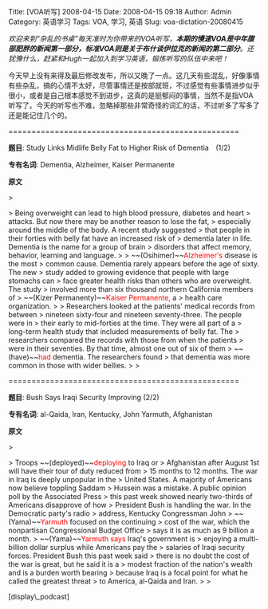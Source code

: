 Title: [VOA听写] 2008-04-15
Date: 2008-04-15 09:18
Author: Admin
Category: 英语学习
Tags: VOA, 学习, 英语
Slug: voa-dictation-20080415

*欢迎来到“杂乱的书桌”每天准时为你带来的VOA听写，**本期的慢速VOA是中年腹部肥胖的新闻第一部分，标准VOA则是关于布什谈伊拉克的新闻的第二部分**。还犹豫什么，赶紧和Hugh一起加入到学习英语，锻炼听写的队伍中来吧！*

</p>

今天早上没有来得及最后修改发布，所以又晚了一点。这几天有些混乱，好像事情有些杂乱，搞的心情不太好，尽管事情还是按部就班，不过感觉有些事情进步似乎很小，或者是自己根本感觉不到进步，这真的是挺郁闷的事情，当然不是指VOA听写了。今天的听写也不难，忽略掉那些非常奇怪的词汇的话，不过听多了写多了还是能记住几个的。

</p>
==================================================

**题目**: Study Links Midlife Belly Fat to Higher Risk of
Dementia　(1/2)

</p>

**专有名词**: Dementia, Alzheimer, Kaiser Permanente

</p>

**原文**

<p>
> </p>
> Being overweight can lead to high blood pressure, diabetes and heart
> attacks. But now there may be another reason to lose the fat,
> especially around the middle of the body. A recent study suggested
> that people in their forties with belly fat have an increased risk of
> dementia later in life. Dementia is the name for a group of brain
> disorders that affect memory, behavior, learning and language.
>
> ~~(Osihimer)~~<font color="red">Alzheimer's</font> disease is the most
> common cause. Dementia rarely appears before the age of sixty. The new
> study added to growing evidence that people with large stomachs can
> face greater health risks than others who are overweight. The study
> involved more than six thousand northern California members of
> ~~(Kizer Permanenty)~~<font color="red">Kaiser Permanente,</font> a
> health care organization.
>
> Researchers looked at the patients' medical records from between
> nineteen sixty-four and nineteen seventy-three. The people were in
> their early to mid-forties at the time. They were all part of a
> long-term health study that included measurements of belly fat. The
> researchers compared the records with those from when the patients
> were in their seventies. By that time, almost one out of six of them
> ~~(have)~~<font color="red">had</font> dementia. The researchers found
> that dementia was more common in those with wider bellies.
>
> <p>

</p>
==================================================

**题目**: Bush Says Iraqi Security Improving (2/2)

</p>

**专有名词**: al-Qaida, Iran, Kentucky, John Yarmuth, Afghanistan

</p>

**原文**

<p>
> </p>
> Troops ~~(deployed)~~<font color="red">deploying</font> to Iraq or
> Afghanistan after August 1st will have their tour of duty reduced from
> 15 months to 12 months. The war in Iraq is deeply unpopular in the
> United States. A majority of Americans now believe toppling Saddam
> Hussein was a mistake. A public opinion poll by the Associated Press
> this past week showed nearly two-thirds of Americans disapprove of how
> President Bush is handling the war. In the Democratic party's radio
> address, Kentucky Congressman John
> ~~(Yama)~~<font color="red">Yarmuth</font> focused on the continuing
> cost of the war, which the nonpartisan Congressional Budget Office
> says it is as much as 9 billion a month.
> ~~(Yama)~~<font color="red">Yarmuth says</font> Iraq's government is
> enjoying a multi-billion dollar surplus while Americans pay the
> salaries of Iraqi security forces. President Bush this past week said
> there is no doubt the cost of the war is great, but he said it is a
> modest fraction of the nation's wealth and is a burden worth bearing
> because Iraq is a focal point for what he called the greatest threat
> to America, al-Qaida and Iran.
>
> <p>

</p>
[display\_podcast]
